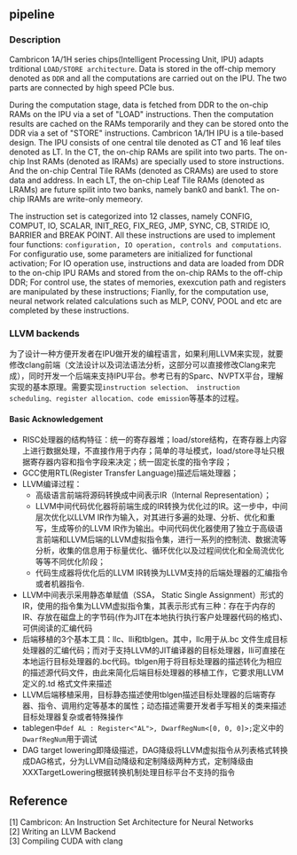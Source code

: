## pipeline
### Description
Cambricon 1A/1H series chips(Intelligent Processing Unit, IPU) adapts trditional `LOAD/STORE architecture`. Data is stored in the off-chip memory denoted as `DDR` and all the computations are carried out on the IPU. The two parts are connected by high speed PCIe bus.

During the computation stage, data is fetched from DDR to the on-chip RAMs on the IPU via a set of "LOAD" instructions. Then the computation results are cached on the RAMs temporarily and they can be stored onto the DDR via a set of "STORE" instructions.
Cambricon 1A/1H IPU is a tile-based design. The IPU consists of one central tile denoted as CT and 16 leaf tiles denoted as LT. In the CT, the on-chip RAMs are spilit into two parts. The on-chip Inst RAMs (denoted as IRAMs) are specially used to store instructions. And the on-chip Central Tile RAMs (denoted as CRAMs) are used to store data and address. In each LT, the on-chip Leaf Tile RAMs (denoted as LRAMs) are future spilit into two banks, namely bank0 and bank1. The on-chip IRAMs are write-only memeory.

The instruction set is categorized into 12 classes, namely CONFIG, COMPUT, IO, SCALAR, INIT_REG, FIX_REG, JMP, SYNC, CB, STRIDE IO, BARRIER and BREAK POINT. All these instructions are used to implement four functions: `configuration, IO operation, controls and computations`. For configuratio use, some parameters are initialized for functional activation; For IO operation use, instructions and data are loaded from DDR to the on-chip IPU RAMs and stored from the on-chip RAMs to the off-chip DDR; For control use, the states of memories, exexcution path and registers are manipulated by these instructions; Fianlly, for the computation use, neural network related calculations such as MLP, CONV, POOL and etc are completed by these instructions.

### LLVM backends
为了设计一种方便开发者在IPU做开发的编程语言，如果利用LLVM来实现，就要修改clang前端（文法设计以及词法语法分析，这部分可以直接修改Clang来完成），同时开发一个后端来支持IPU平台。参考已有的Sparc、NVPTX平台，理解实现的基本原理。需要实现`instruction selection、 instruction scheduling、register allocation、code emission`等基本的过程。

#### Basic Acknowledgement
- RISC处理器的结构特征：统一的寄存器堆；load/store结构，在寄存器上内容上进行数据处理，不直接作用于内存；简单的寻址模式，load/store寻址只根据寄存器内容和指令字段来决定；统一固定长度的指令字段；
- GCC使用RTL(Register Transfer Language)描述后端处理器；
- LLVM编译过程：
  - 高级语言前端将源码转换成中间表示IR（Internal Representation）；
  - LLVM中间代码优化器将前端生成的IR转换为优化过的IR。这一步中，中间层次优化以LLVM IR作为输入，对其进行多遍的处理、分析、优化和重写，生成等价的LLVM IR作为输出。中间代码优化器使用了独立于高级语言前端和LLVM后端的LLVM虚拟指令集，进行一系列的控制流、数据流等分析，收集的信息用于标量优化、循环优化以及过程间优化和全局流优化等等不同优化阶段；
  - 代码生成器将优化后的LLVM IR转换为LLVM支持的后端处理器的汇编指令或者机器指令.
- LLVM中间表示采用静态单赋值（SSA， Static Single Assignment）形式的IR，使用的指令集为LLVM虚拟指令集，其表示形式有三种：存在于内存的IR、存放在磁盘上的字节码(作为JIT在本地执行执行客户处理器代码的格式)、可供阅读的汇编代码
- 后端移植的3个基本工具：llc、lli和tblgen。其中，llc用于从.bc 文件生成目标处理器的汇编代码；而对于支持LLVM的JIT编译器的目标处理器，lli可直接在本地运行目标处理器的.bc代码。tblgen用于将目标处理器的描述转化为相应的描述源代码文件，由此来简化后端目标处理器的移植工作，它要求用LLVM 定义的.td 格式文件来描述
- LLVM后端移植采用，目标静态描述使用tblgen描述目标处理器的后端寄存器、指令、调用约定等基本的属性；动态描述需要开发者手写相关的类来描述目标处理器复杂或者特殊操作
- tablegen中```def AL : Register<"AL">, DwarfRegNum<[0, 0, 0]>;```定义中的`DwarfRegNum`用于调试
- DAG target lowering即降级描述，DAG降级将LLVM虚拟指令从列表格式转换成DAG格式，分为LLVM自动降级和定制降级两种方式，定制降级由XXXTargetLowering根据转换机制处理目标平台不支持的指令

## Reference
[1] Cambricon: An Instruction Set Architecture for Neural Networks</br>
[2] Writing an LLVM Backend<br>
[3] Compiling CUDA with clang<br>

